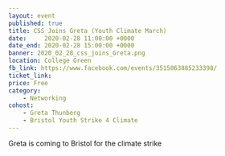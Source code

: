 ```yaml
---
layout: event
published: true
title: CSS Joins Greta (Youth Climate March)
date:     2020-02-28 11:00:00 +0000
date_end: 2020-02-28 15:00:00 +0000
banner: 2020_02_28_css_joins_Greta.png
location: College Green
fb_link: https://www.facebook.com/events/3515063885233398/
ticket_link:
price: Free
category:
    - Networking
cohost:
    - Greta Thunberg
    - Bristol Youth Strike 4 Climate
---
```


Greta is coming to Bristol for the climate strike
